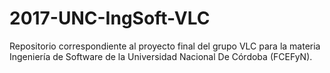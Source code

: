 # 2017-UNC-IngSoft-VLC
Repositorio correspondiente al proyecto final  del grupo VLC para la materia Ingeniería de Software de la Universidad Nacional De Córdoba (FCEFyN).
